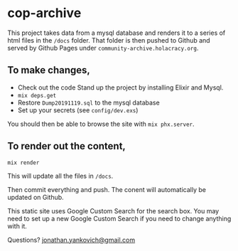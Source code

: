 # cop-archive

This project takes data from a mysql database and renders it to a series of html files in the `/docs` folder.  That folder is then pushed to Github and served by Github Pages under `community-archive.holacracy.org`.

## To make changes,
- Check out the code
Stand up the project by installing Elixir and Mysql.
- `mix deps.get`
- Restore `Dump20191119.sql` to the mysql database
- Set up your secrets (see `config/dev.exs`)

You should then be able to browse the site with `mix phx.server`.

## To render out the content,

```
mix render
```

This will update all the files in `/docs`.

Then commit everything and push.  The conent will automatically be updated on Github.

This static site uses Google Custom Search for the search box.  You may need to set up a new Google Custom Search if you need to change anything with it.

Questions? <jonathan.yankovich@gmail.com>
